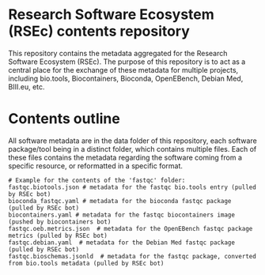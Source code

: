 # Research Software Ecosystem (RSEc) contents repository
This repository contains the metadata aggregated for the Research Software Ecosystem (RSEc). The purpose of this repository is to act as a central place for the exchange of these metadata for multiple projects, including bio.tools, Biocontainers, Bioconda, OpenEBench, Debian Med, BIII.eu, etc.

# Contents outline
All software metadata are in the data folder of this repository, each software package/tool being in a distinct folder, which contains multiple files. Each of these files contains the metadata regarding the software coming from a specific resource, or reformatted in a specific format.

```
# Example for the contents of the 'fastqc' folder:
fastqc.biotools.json # metadata for the fastqc bio.tools entry (pulled by RSEc bot)
bioconda_fastqc.yaml # metadata for the bioconda fastqc package (pulled by RSEc bot)
biocontainers.yaml # metadata for the fastqc biocontainers image (pushed by biocontainers bot)
fastqc.oeb.metrics.json  # metadata for the OpenEBench fastqc package metrics (pulled by RSEc bot)
fastqc.debian.yaml  # metadata for the Debian Med fastqc package (pulled by RSEc bot)
fastqc.bioschemas.jsonld  # metadata for the fastqc package, converted from bio.tools metadata (pulled by RSEc bot)
```
